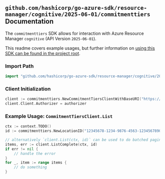 
## `github.com/hashicorp/go-azure-sdk/resource-manager/cognitive/2025-06-01/commitmenttiers` Documentation

The `commitmenttiers` SDK allows for interaction with Azure Resource Manager `cognitive` (API Version `2025-06-01`).

This readme covers example usages, but further information on [using this SDK can be found in the project root](https://github.com/hashicorp/go-azure-sdk/tree/main/docs).

### Import Path

```go
import "github.com/hashicorp/go-azure-sdk/resource-manager/cognitive/2025-06-01/commitmenttiers"
```


### Client Initialization

```go
client := commitmenttiers.NewCommitmentTiersClientWithBaseURI("https://management.azure.com")
client.Client.Authorizer = authorizer
```


### Example Usage: `CommitmentTiersClient.List`

```go
ctx := context.TODO()
id := commitmenttiers.NewLocationID("12345678-1234-9876-4563-123456789012", "locationName")

// alternatively `client.List(ctx, id)` can be used to do batched pagination
items, err := client.ListComplete(ctx, id)
if err != nil {
	// handle the error
}
for _, item := range items {
	// do something
}
```
